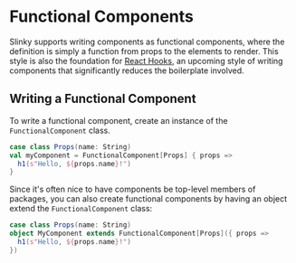 # Functional Components
Slinky supports writing components as functional components, where the definition is simply a function from props to the elements to render. This style is also the foundation for [React Hooks](https://reactjs.org/docs/hooks-intro.html), an upcoming style of writing components that significantly reduces the boilerplate involved.

## Writing a Functional Component
To write a functional component, create an instance of the `FunctionalComponent` class.

```scala
case class Props(name: String)
val myComponent = FunctionalComponent[Props] { props =>
  h1(s"Hello, ${props.name}!")
}
```

Since it's often nice to have components be top-level members of packages, you can also create functional components by having an object extend the `FunctionalComponent` class:

```scala
case class Props(name: String)
object MyComponent extends FunctionalComponent[Props]({ props =>
  h1(s"Hello, ${props.name}!")
})
```
